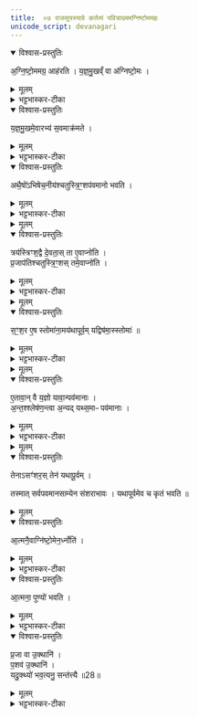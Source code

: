```yaml
---
title:  ०७ राजसूयस्याग्रे कर्तव्यं पवित्राख्यमग्निष्टोममहः 
unicode_script: devanagari
---
```


<details open><summary>विश्वास-प्रस्तुतिः</summary>

अ॒ग्नि॒ष्टो॒ममग्र॒ आह॑रति ।
य॒ज्ञ॒मु॒खव्ँ वा अ॑ग्निष्टो॒मः ।
</details>

<details><summary>मूलम्</summary>

अ॒ग्नि॒ष्टो॒ममग्र॒ आह॑रति ।
य॒ज्ञ॒मु॒खव्ँ वा अ॑ग्निष्टो॒मः ।
</details>

<details><summary>भट्टभास्कर-टीका</summary>

1 अग्निष्टोममग्र इत्यादि ॥ अग्रे आदौ राजसूयस्य अग्निष्टोमं पवित्राख्यं आहरति ।
</details>

<details open><summary>विश्वास-प्रस्तुतिः</summary>

य॒ज्ञ॒मु॒खमे॒वारभ्य॑ स॒वमाक्र॑मते ।
</details>

<details><summary>मूलम्</summary>

य॒ज्ञ॒मु॒खमे॒वारभ्य॑ स॒वमाक्र॑मते ।
</details>

<details><summary>भट्टभास्कर-टीका</summary>

यज्ञामुखं हि अग्निष्टोमः । तस्माद्यज्ञमुखमेवारभ्य राजसूयमाक्रमते अधितिष्ठति मुखमेवाक्रम्य सर्वं करोति ॥
</details>

<details open><summary>विश्वास-प्रस्तुतिः</summary>

अथै॒षो॑ऽभिषेच॒नीय॑श्चतुस्त्रि॒ꣳ॒शप॑वमानो भवति ।
</details>

<details><summary>मूलम्</summary>

अथै॒षो॑ऽभिषेच॒नीय॑श्चतुस्त्रि॒ꣳ॒शप॑वमानो भवति ।
</details>

<details><summary>भट्टभास्कर-टीका</summary>

2 अथेत्यादि ॥ अथाभिषेचनीयः उक्थ्याख्यश्चतुस्त्रिंशपवमानो भवति । अथेत्यहरानन्तर्यं द्योतयति । चतुस्त्रिंशस्तोत्रीयस्तोमश्चतुस्त्रिंशः । तादृशपवमान एष इति अवयवद्वारेण अवयवी स्तूयते ।
</details>


<details><summary>मूलम्</summary>

त्रय॑स्त्रिꣳश॒द्वै दे॒वताः॑ ।
ता ए॒वाप्नो॑ति ।
प्र॒जाप॑तिश्चतुस्त्रि॒ꣳ॒शः ।
तमे॒वाप्नो॑ति ।
</details>

<details open><summary>विश्वास-प्रस्तुतिः</summary>

त्रय॑स्त्रिꣳश॒द्वै दे॒वता॒स् ता ए॒वाप्नो॑ति ।  
प्र॒जाप॑तिश्चतुस्त्रि॒ꣳ॒शस् तमे॒वाप्नो॑ति ।
</details>

<details><summary>मूलम्</summary>

त्रय॑स्त्रिꣳश॒द्वै दे॒वता॒स् ता ए॒वाप्नो॑ति ।  
प्र॒जाप॑तिश्चतुस्त्रि॒ꣳ॒शस् तमे॒वाप्नो॑ति ।
</details>

<details><summary>भट्टभास्कर-टीका</summary>

त्रयस्त्रिंशदित्यादि । गतम् ॥
</details>


<details><summary>मूलम्</summary>

स॒ꣳ॒श॒र ए॒ष स्तोमा॑ना॒मय॑थापूर्वम् ।
यद्विष॑मा॒स्स्तोमाः॑ ॥27॥  
</details>

<details open><summary>विश्वास-प्रस्तुतिः</summary>

स॒ꣳ॒श॒र ए॒ष स्तोमा॑ना॒मय॑थापूर्व॒म् यद्विष॑मा॒स्स्तोमाः॑ ॥  
</details>

<details><summary>मूलम्</summary>

स॒ꣳ॒श॒र ए॒ष स्तोमा॑ना॒मय॑थापूर्व॒म् यद्विष॑मा॒स्स्तोमाः॑ ॥  
</details>

<details><summary>भट्टभास्कर-टीका</summary>

3 संशर इति ॥ संशरणं सशरः । 'ऋदोरप्'थाथादिना उत्तरपदान्तोदात्तत्वम् । स्तोमानामेष संशरः शीर्णता संभूयविनाशः यत् स्तोमास्सर्वेऽपि अयथापूर्वं भवन्ति । यथा पूर्वस्तोमः तथा उतरे न भवन्ति ।
किमुक्तं भवतीत्याह - विषमा इति । बहिष्पवमाने चतुस्त्रिंशः, माध्यंदिनादयः पञ्चदशादय एव स्युरिति । यद्वा पूर्वं प्रकृतौ स्तोमानां साम्यं दृष्टं,तदतिक्रमणे यत् स्तोमा विषमाः स्युः एष संशरः स्तोमानामिति ।
</details>


<details><summary>मूलम्</summary>

ए॒तावा॒न् वै य॒ज्ञः ।
यावा॒न्पव॑मानाः ।

अ॒न्त॒श्श्लेष॑ण॒न्त्वा अ॒न्यत् ।
यथ्स॒माᳶ पव॑मानाः ।
</details>

<details open><summary>विश्वास-प्रस्तुतिः</summary>

ए॒तावा॒न् वै य॒ज्ञो यावा॒न्पव॑मानाः ।   
अ॒न्त॒श्श्लेष॑ण॒न्त्वा अ॒न्यद् यथ्स॒माᳶ पव॑मानाः ।
</details>

<details><summary>मूलम्</summary>

ए॒तावा॒न् वै य॒ज्ञो यावा॒न्पव॑मानाः ।   
अ॒न्त॒श्श्लेष॑ण॒न्त्वा अ॒न्यद् यथ्स॒माᳶ पव॑मानाः ।
</details>

<details><summary>भट्टभास्कर-टीका</summary>

ननु संशीर्णता संभूय स्तोमानां भवतु, का क्षतिर्यज्ञस्येत्याह - एतावानित्यादि । पवमाना एव यज्ञः, पवमानव्यतिरिक्तं सर्वं तु अन्तश्श्लेषणमेव यद्दार्ढ्यार्थं भित्त्यादावन्तर्निधीयते तदन्तश्लेषणम् ।
</details>


<details><summary>मूलम्</summary>

तेनाऽसꣳ॑शरः ।
तेन॑ यथापू॒र्वम् ।
</details>

<details open><summary>विश्वास-प्रस्तुतिः</summary>

तेनाऽसꣳ॑शर॒स् तेन॑ यथापू॒र्वम् ।

तस्मात् सर्वपवमानसाम्येन संशराभावः । यथापूर्वमेव च कृतं भवति ॥
</details>

<details><summary>मूलम्</summary>

तेनाऽसꣳ॑शर॒स् तेन॑ यथापू॒र्वम् ।

तस्मात् सर्वपवमानसाम्येन संशराभावः । यथापूर्वमेव च कृतं भवति ॥
</details>

<details open><summary>विश्वास-प्रस्तुतिः</summary>

आ॒त्मनै॒वाग्नि॑ष्टो॒मेन॒र्ध्नोति॑ ।  
</details>

<details><summary>मूलम्</summary>

आ॒त्मनै॒वाग्नि॑ष्टो॒मेन॒र्ध्नोति॑ ।  
</details>

<details><summary>भट्टभास्कर-टीका</summary>

4 आत्मनैवेत्यादि ॥ आत्मा अग्निष्टोमसाम तस्मात् तत्संस्थेन यागेन आत्मस्थानीयेन स्वयमृध्नोति ।
</details>

<details open><summary>विश्वास-प्रस्तुतिः</summary>

आ॒त्मना॒ पुण्यो॑ भवति ।  
</details>

<details><summary>मूलम्</summary>

आ॒त्मना॒ पुण्यो॑ भवति ।  
</details>

<details><summary>भट्टभास्कर-टीका</summary>

किंच आत्मस्थानीयेन तेन पुण्यश्च स्वयं भवति । 'प्रकृत्यादिभ्यः'इति तृतीया ।
</details>

<details open><summary>विश्वास-प्रस्तुतिः</summary>

प्र॒जा वा उ॒क्थानि॑ ।  
प॒शव॑ उ॒क्थानि॑ ।  
यदु॒क्थ्यो॑ भव॒त्यनु॒ सन्त॑त्त्यै ॥28॥  
</details>

<details><summary>मूलम्</summary>

प्र॒जा वा उ॒क्थानि॑ ।  
प॒शव॑ उ॒क्थानि॑ ।  
यदु॒क्थ्यो॑ भव॒त्यनु॒ सन्त॑त्त्यै ॥28॥  
</details>

<details><summary>भट्टभास्कर-टीका</summary>

अथ प्रजाः पशवश्च उक्थानि शस्त्रविशेषः । तत्संस्थ उक्थ्यः प्रजापशुस्थानीयः यस्मात् द्वितीयमहर्भवति तदनु संतत्यै अनुक्रमेण संतानसमृद्ध्यै भवति ॥


इति अष्टमे सप्तमोऽनुवाकः ॥  

</details>

